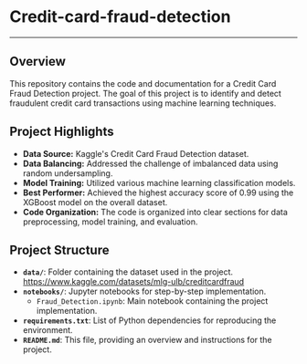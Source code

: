 # Credit-card-fraud-detection
---


## Overview

This repository contains the code and documentation for a Credit Card Fraud Detection project. The goal of this project is to identify and detect fraudulent credit card transactions using machine learning techniques.

## Project Highlights

- **Data Source:** Kaggle's Credit Card Fraud Detection dataset. 
- **Data Balancing:** Addressed the challenge of imbalanced data using random undersampling.
- **Model Training:** Utilized various machine learning classification models.
- **Best Performer:** Achieved the highest accuracy score of 0.99 using the XGBoost model on the overall dataset.
- **Code Organization:** The code is organized into clear sections for data preprocessing, model training, and evaluation.

## Project Structure

- **`data/`**: Folder containing the dataset used in the project. https://www.kaggle.com/datasets/mlg-ulb/creditcardfraud
- **`notebooks/`**: Jupyter notebooks for step-by-step implementation.
  - `Fraud_Detection.ipynb`: Main notebook containing the project implementation.
- **`requirements.txt`**: List of Python dependencies for reproducing the environment.
- **`README.md`**: This file, providing an overview and instructions for the project.





